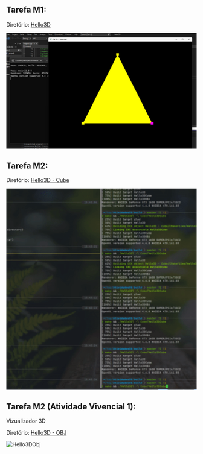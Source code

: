 ## Tarefa M1:

Diretório: [Hello3D](Hello3D)

![Hello3D](extras/Hello3D-screenshot.png)


## Tarefa M2:

Diretório: [Hello3D - Cube](./Hello3D%20-%20Cube)
 
![Hello3DCube](extras/hello3d-cube.gif)


## Tarefa M2 (Atividade Vivencial 1):

Vizualizador 3D

Diretório: [Hello3D - OBJ](./Hello3D%20-%20OBJ)
 
![Hello3DObj](extras/hello3d-obj.gif)
